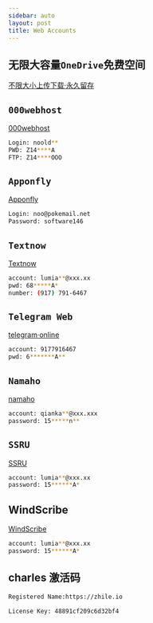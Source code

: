 ```yaml
---
sidebar: auto
layout: post
title: Web Accounts
---
```


## 无限大容量`OneDrive`免费空间

[不限大小上传下载·永久留存](https://xbsfcursotamandareg12br-my.sharepoint.com/:f:/g/personal/box_mail_hrka_net/EoBafrImmDFHt4cFhUzH3DEB7GoJmbCgtGSFwq4k0t3Q0g)


## `000webhost`

[000webhost](http://files.000webhost.com)

```bash
Login: noold**
PWD: Z14****A
FTP: Z14****OOO
```


## `Apponfly`

[Apponfly](https://www.apponfly.com/)

```bash
Login: noo@pokemail.net 
Password: software146
```


## `Textnow`

[Textnow](https://www.textnow.com)

```bash
account: lumia**@xxx.xx
pwd: 68*****A*
number: (917) 791-6467
```


## `Telegram Web`

[telegram·online](https://web.telegram.org)

```bash
account: 9177916467
pwd: 6*******A**
```


## `Namaho`

[namaho](http://namaho.org)

```bash
account: qianka**@xxx.xxx
password: 15*****n**
```


## `SSRU`

[SSRU](http://www.ssru.ml/register/13443/QYAFDHNI)

```bash
account: lumia**@xxx.xx
password: 15******A*
```

## WindScribe

[WindScribe](https://windscribe.com/?friend=msj8dr01)

```bash
account: lumia**@xxx.xx
password: 15******A*
```

## charles 激活码
```bash
Registered Name:https://zhile.io

License Key: 48891cf209c6d32bf4
```

